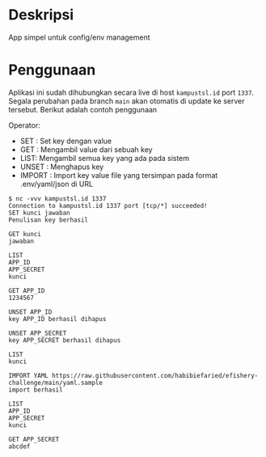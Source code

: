 # Deskripsi
App simpel untuk config/env management

# Penggunaan
Aplikasi ini sudah dihubungkan secara live di host `kampustsl.id` port `1337`. Segala perubahan pada branch `main` akan otomatis di update ke server tersebut. Berikut adalah contoh penggunaan

Operator: 
* SET <key> <value> : Set key dengan value
* GET <key> : Mengambil value dari sebuah key
* LIST: Mengambil semua key yang ada pada sistem
* UNSET <key> : Menghapus key
* IMPORT <tipe> <url> : Import key value file yang tersimpan pada format .env/yaml/json di URL

```
$ nc -vvv kampustsl.id 1337
Connection to kampustsl.id 1337 port [tcp/*] succeeded!
SET kunci jawaban
Penulisan key berhasil

GET kunci
jawaban

LIST
APP_ID
APP_SECRET
kunci

GET APP_ID
1234567

UNSET APP_ID
key APP_ID berhasil dihapus

UNSET APP_SECRET
key APP_SECRET berhasil dihapus

LIST
kunci

IMPORT YAML https://raw.githubusercontent.com/habibiefaried/efishery-challenge/main/yaml.sample
import berhasil

LIST
APP_ID
APP_SECRET
kunci

GET APP_SECRET
abcdef
```
